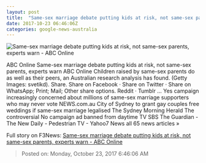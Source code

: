 ```yaml
---
layout: post
title:  "Same-sex marriage debate putting kids at risk, not same-sex parents, experts warn - ABC Online"
date: 2017-10-23 06:46:06Z
categories: google-news-australia
---
```


![Same-sex marriage debate putting kids at risk, not same-sex parents, experts warn - ABC Online](http://www.abc.net.au/cm/rimage/9075592-1x1-large.jpg?v=7)

ABC Online Same-sex marriage debate putting kids at risk, not same-sex parents, experts warn ABC Online Children raised by same-sex parents do as well as their peers, an Australian research analysis has found. (Getty Images: svetikd). Share. Share on Facebook · Share on Twitter · Share on WhatsApp; Print; Mail; Other share options. Reddit · Tumblr ... Yes campaign increasingly concerned about millions of same-sex marriage supporters who may never vote NEWS.com.au City of Sydney to grant gay couples free weddings if same-sex marriage legalised The Sydney Morning Herald The controversial No campaign ad banned from daytime TV SBS The Guardian - The New Daily - Pedestrian TV - Yahoo7 News all 65 news articles »


Full story on F3News: [Same-sex marriage debate putting kids at risk, not same-sex parents, experts warn - ABC Online](http://www.f3nws.com/n/QXKgNC)

> Posted on: Monday, October 23, 2017 6:46:06 AM
